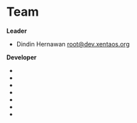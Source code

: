 # Team
**Leader**  
 *  Dindin Hernawan <root@dev.xentaos.org>

**Developer**  
<!-- * Nama <E-Mail> -->
 *  
 *  
 *  
 *  
 *  
 *  
 *  
